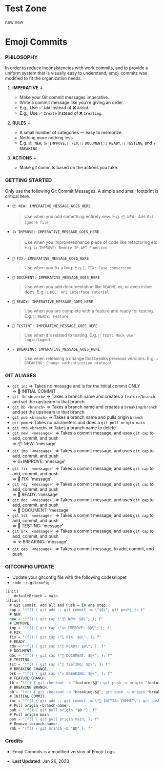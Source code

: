 # Test Zone
new
new

# Emoji Commits

### PHILOSOPHY

In order to reduce inconsistencies with work commits, and to provide a uniform system that is visually easy to understand, emoji commits was modified to fit the organization needs.

1. **IMPERATIVE** ↓

   - Make your Git commit messages imperative.
   - Write a commit message like you're giving an order.
   - E.g., Use ✅ `Add` instead of ❌ `Added`.
   - E.g., Use ✅ `Create` instead of ❌ `Creating`.

2. **RULES** ↓

   - A small number of categories — easy to memorize.
   - Nothing more nothing less.
   - E.g. `📦 NEW`, `👍 IMPROVE`, `🐛 FIX`, `📖 DOCUMENT`, `🚀 READY`, `🤖 TESTING`, and `☣️ BREAKING`

3. **ACTIONS** ↓

   - Make git commits based on the actions you take.

### GETTING STARTED

Only use the following Git Commit Messages. A simple and small footprint is critical here.

- `📦 NEW: IMPERATIVE_MESSAGE_GOES_HERE`

  > Use when you add something entirely new.
  > E.g. `📦 NEW: Add Git ignore file`

- `👍 IMPROVE: IMPERATIVE_MESSAGE_GOES_HERE`

  > Use when you improve/enhance piece of code like refactoring etc.
  > E.g. `👍 IMPROVE: Remote IP API Function`

- `🐛 FIX: IMPERATIVE_MESSAGE_GOES_HERE`

  > Use when you fix a bug.
  > E.g. `🐛 FIX: Case conversion`

- `📖 DOCUMENT: IMPERATIVE_MESSAGE_GOES_HERE`

  > Use when you add documentation like `README.md`, or even inline docs.
  > E.g. `📖 DOC: API Interface Tutorial`

- `🚀 READY: IMPERATIVE_MESSAGE_GOES_HERE`

  > Use when you are complete with a feature and ready for testing.
  > E.g. `🚀 READY: Feature`

- `🤖 TESTINT: IMPERATIVE_MESSAGE_GOES_HERE`

  > Use when it's related to testing.
  > E.g. `🤖 TEST: Mock User Login/Logout`

- `☣️ BREAKING: IMPERATIVE_MESSAGE_GOES_HERE`
  > Use when releasing a change that breaks previous versions.
  > E.g. `☣️ BREAKING: Change authentication protocol`

### GIT ALIASES

- `git inc` => Takes no message and is for the initial commit ONLY <br> => 🎉 INITIAL COMMIT
- `git fb <branch>` => Takes a branch name and creates a `feature/branch` and set the upstream to that branch
- `git bb <branch>` => Takes a branch name and creates a `breaking/branch` and set the upstream to that branch
- `git pub <branch>` => Takes a branch name and pulls origin `branch`
- `git pom` => Takes no parameters and does a `git pull origin main`
- `git rmb <branch>` => Takes a branch name to delete
- `git new '<message>'` => Takes a commit message, and uses `git cap` to add, commit, and push <br> => 📦 NEW: 'message'
- `git imp '<message>'` => Takes a commit message, and uses `git cap` to add, commit, and push <br> => 👍 IMPROVE: 'message'
- `git fix '<message>'` => Takes a commit message, and uses `git cap` to add, commit, and push <br> => 🐛 FIX: 'message'
- `git rdy '<message>'` => Takes a commit message, and uses `git cap` to add, commit, and push <br> => 🚀 READY: 'message'
- `git doc '<message>'` => Takes a commit message, and uses `git cap` to add, commit, and push <br> => 📖 DOCUMENT: 'message'
- `git tst '<message>'` => Takes a commit message, and uses `git cap` to add, commit, and push <br> => 🤖 TESTING: 'message'
- `git brk '<message>'` => Takes a commit message, and uses `git cap` to add, commit, and push <br> => ☣️ BREAKING: 'message'
- `git cap '<message>'` => Takes a commit message, to add, commit, and push

### GITCONFIG UPDATE

- Update your gitconfig file with the following codesnippet
- `code ~/.gitconfig`

```js
[init]
	defaultBranch = main
[alias]
  # Git Commit, Add all and Push — in one step.
  cap = "!f() { git add .; git commit -m \"$@\"; git push; }; f"
  # NEW.
  new = "!f() { git cap \"📦 NEW: $@\"; }; f"
  # IMPROVE.
  imp = "!f() { git cap \"👍 IMPROVE: $@\"; }; f"
  # FIX.
  fix = "!f() { git cap \"🐛 FIX: $@\"; }; f"
  # READY.
  rdy = "!f() { git cap \"🚀 READY: $@\"; }; f"
  # DOCUMENT.
  doc = "!f() { git cap \"📖 DOCUMENT: $@\"; }; f"
  # TESTING.
  tst = "!f() { git cap \"🤖 TESTING: $@\"; }; f"
  # BREAKING CHANGE.
  brk = "!f() { git cap \"☣️ BREAKING: $@\"; }; f"
  # FEATURE BRANCH.
  fb = "!f() { git checkout -b "feature/$@"; git push -u origin "feature/$@"; }; f"
  # BREAKING BRANCH.
  bb = "!f() { git checkout -b "breaking/$@"; git push -u origin "breaking/$@"; }; f"
  # INITIAL COMMIT.
  inc = "!f() { git add .; git commit -m \"🎉 INITIAL COMMIT\"; git push -u origin main; }; f"
  # Pull origin <branch-name>.
  pub = "!f() { git pull origin "$@ "}; f"
  # Pull origin main.
  pom = "!f() { git pull origin main; }; f"
  # Remove <branch-name>.
  rmb = "!f() { git branch -D "$@" }; f"
```

### Credits

- Emoji Commits is a modified version of Emoji-Logs.

- **Last Updated**: Jan 26, 2023
